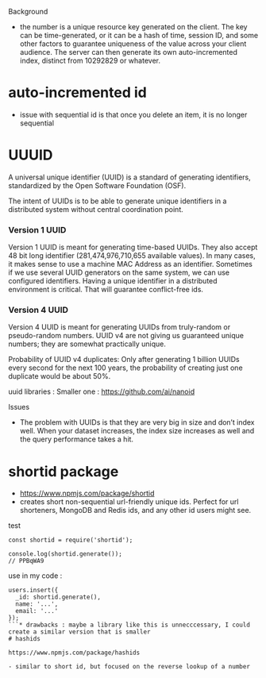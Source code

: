 Background

- the number is a unique resource key generated on the client.
  The key can be time-generated, or it can be a hash of time, session ID, and some other factors to guarantee uniqueness of the value across your client audience. The server can then generate its own auto-incremented index, distinct from 10292829 or whatever.

# auto-incremented id

- issue with sequential id is that once you delete an item, it is no longer sequential

# UUUID

A universal unique identifier (UUID) is a standard of generating identifiers, standardized by the Open Software Foundation (OSF).

The intent of UUIDs is to be able to generate unique identifiers in a distributed system without central coordination point.

### Version 1 UUID

Version 1 UUID is meant for generating time-based UUIDs. They also accept 48 bit long identifier (281,474,976,710,655 available values). In many cases, it makes sense to use a machine MAC Address as an identifier. Sometimes if we use several UUID generators on the same system, we can use configured identifiers. Having a unique identifier in a distributed environment is critical. That will guarantee conflict-free ids.

### Version 4 UUID

Version 4 UUID is meant for generating UUIDs from truly-random or pseudo-random numbers. UUID v4 are not giving us guaranteed unique numbers; they are somewhat practically unique.

Probability of UUID v4 duplicates: Only after generating 1 billion UUIDs every second for the next 100 years, the probability of creating just one duplicate would be about 50%.

uuid libraries :
Smaller one : https://github.com/ai/nanoid

Issues

- The problem with UUIDs is that they are very big in size and don’t index well. When your dataset increases, the index size increases as well and the query performance takes a hit.

# shortid package

- https://www.npmjs.com/package/shortid
- creates short non-sequential url-friendly unique ids. Perfect for url shorteners, MongoDB and Redis ids, and any other id users might see.

test

```
const shortid = require('shortid');

console.log(shortid.generate());
// PPBqWA9

```

use in my code :

````
users.insert({
  _id: shortid.generate(),
  name: '...',
  email: '...'
});
```* drawbacks : maybe a library like this is unnecccessary, I could create a similar version that is smaller
# hashids

https://www.npmjs.com/package/hashids

- similar to short id, but focused on the reverse lookup of a number
````
